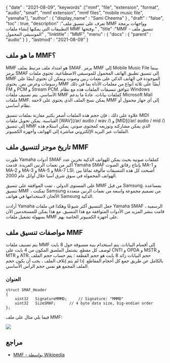{
  "date" : "2021-08-09",
  "keywords" :["mmf", "file", "extension", "format", "audio", "smaf", "mmf extension", "mmf files", "mobile music file", "yamaha"],
  "author" : {
    "display_name" : "Sami Cheema"
} ,
  "draft" : "false",
  "toc" : true,
  "description" :"تعرف على تنسيق ملف MMF وواجهات برمجة التطبيقات التي يمكنها إنشاء ملفات MMF وفتحها." ,
  "title" :"MMF - تنسيق ملف الموسيقى المحمول" ,
  "linktitle" : "MMF",
  "menu" : {
    "docs" : {
      "parent" : "audio"
}
} ,
  "lastmod" : "2021-08-09"
}

## ما هو ملف MMF؟

MMF هو امتداد ملف مرتبط بملف SMAF. يرمز MMF إلى Mobile Music File بينما يرمز SMAF إلى تنسيق تطبيق الهاتف المحمول للموسيقى الاصطناعية. تحتوي ملفات MMF الموجودة في الهاتف الذكي على نغمات رنين وصوت ويمكن أن تحتوي أيضًا على رسومات وعرض نص. يحتوي MMF أيضًا على ثلاثة أنواع من معلمات الأداة بما في ذلك FM و PCM و Stream PCM. تتوافق تنسيقات الملفات هذه مع نظام Windows الأساسي. يتم تصنيف ملفات MMF كملفات بيانات. عادةً ما يدعم Microsoft Mail ملفات MMF. يمكن نسخ الملف الذي يحتوي على لاحقة MMF إلى أي جهاز محمول أو نظام أساسي.

علاوة على ذلك ، فإن حجم هذه الملفات أصغر بكثير مقارنة بملفات تنسيق MIDI القياسية. يمكن تحويل ملفات [WAV](/ar/ audio / wav /) و [MID](/ar/ audio / mid /) إلى تنسيق MMF الذي يمكن مشاركته وتوزيعه كمحتوى صوتي. يمكن استلام هذه الملفات عبر البريد الإلكتروني مباشرة إلى الهواتف وأجهزة الكمبيوتر.


## تاريخ موجز لتنسيق ملف MMF

طورت Yamaha أدوات SMAF كملفات صوتية بحيث يمكن للهواتف الذكية تخزين عدد أكبر من نغمات الرنين الفريدة. قدمت Yamaha SMAF بإنتاج رقائق الصوت MA-1 و MA-2 و MA-3 و MA-5 و MA-7 LSI. أصبحت كل هذه التنسيقات مألوفة تمامًا بين الهواتف المحمولة في سوق شرق آسيا خلال أوائل عام 2000.

على المستوى الدولي ، تمت الموافقة على تنسيق MMF من قبل Samsung. بمساعدة تنسيق MMF ، تمكنت Samsung من تصميم مجموعة واسعة من نغمات الرنين متعددة الألحان لاستخدامها في هواتف Samsung الذكية.

أرادت Yamaha جعل التنسيق أكثر شيوعًا وهكذا في ملفات Yamaha SMAF الرسمية ، قامت بنشر المزيد من الأدوات المتوافقة مع هذا التنسيق. مع هذا يمكن للمستخدمين الآن بسهولة تشغيل ملفات MMF على أجهزة الكمبيوتر الخاصة بهم.


## مواصفات تنسيق ملف MMF ##

يتم تصنيف ملفات MMF إلى أقسام البيانات. يتم استخدام بنية مسبوقة حول 8 بايت لوصف كل مقطع.
يشتمل الملصق المكون من 4 بايت على CNTI و OPDA و MSTR و MTR و ATR. حجم البيانات زائد 8 بايت هو حجم القطعة ؛ يتم حساب حجم الملف بالكامل عن طريق جمع كل أحجام المقاطع. إذا لم يتم إتلاف الملف ، يجب أن يكون حجم الملف المجمع هو نفس حجم الرأس الأساسي.

### العنوان ###

```
struct SMAF_Header
{
    uint32   SignatureMMMD;     // Signature: "MMMD"
    uint32   SizeSMAF;      // 4 byte data size, big-endian order
};
```

فيما يلي مثال على ملف MMF:

![](../mmf.png)

## مراجع

* [MMF - بواسطة Wikipedia](https://en.wikipedia.org/wiki/Synthetic_music_mobile_application_format)

